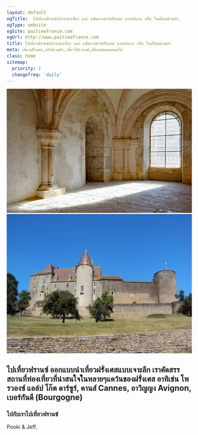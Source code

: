 ```yaml
---
layout: default
ogTitle:  ไปเที่ยวฟรานซ์บริการนำเที่ยว และ แพ็คเกจทัวร์ฝรั่งเศส แบบกันเอง หรือ ในสไตล์ส่วนตัว 
ogType: website
ogSite: paitiewfrance.com
ogUrl: http://www.paitiewfrance.com
title: ไปเที่ยวฟรานซ์บริการนำเที่ยว และ แพ็คเกจทัวร์ฝรั่งเศส แบบกันเอง หรือ ในสไตล์ส่วนตัว 
meta: เที่ยวฝรั่งเศส,ทริปส่วนตัว,เที่ยวโปรวองซ์,ฝรั่งเศสตอนตอนใต้
class: home
sitemap:
  priority: 1
  changefreq: 'daily'
---
```


<div class="intro-picture">
    <img src="img/fontenay.jpg" alt="ไปเที่ยวฟรานส์ " id="one">
    <img src="img/chateauneuf.jpg" alt="ไปเที่ยวฟรานส์ " id="two">
</div>


##  ไปเที่ยวฟรานซ์ ออกแบบนำเที่ยวฝรั่งเศสแบบเจาะลึก เราคัดสรรสถานที่ท่องเที่ยวที่น่าสนใจในหลายๆแคว้นของฝรั่งเศส อาทิเช่น โพรวองซ์ แอล์ป โก๊ต ดาร์ซูร์, คานส์ Cannes, อาวิญญง Avignon, เบอร์กันดี (Bourgogne)

### ไปกับเราไปเที่ยวฟรานซ์


Pooki & Jeff.  



